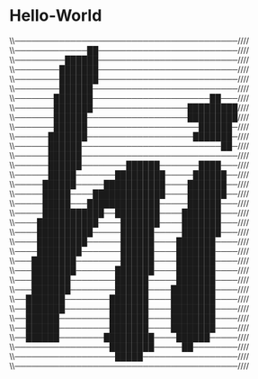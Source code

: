 # Hello-World 
\\\\────────────────────────────────────────////
\\\\─────────────██─────────────────────────////
\\\\─────────██████─────────────────────────////
\\\\────────███████─────────────────────────////
\\\\────────███████─────────────────────────////
\\\\────────██████──────────────────────────////
\\\\───────███████─────────────────────██───////
\\\\───────███████─────────────────█████████////
\\\\───────██████──────────────────█████████////
\\\\───────██████────────────────────██████─////
\\\\──────███████───────────────────███████─////
\\\\──────██████─────────────────────────██─////
\\\\──────██████────────────────────────────////
\\\\──────██████────────██████───────████───////
\\\\──────█████───────█████████─────██████──////
\\\\─────██████─────███████████────███████──////
\\\\─────█████────█████████████────███████──////
\\\\─────█████───█████████████─────██████───////
\\\\─────███████████──████████────███████───////
\\\\────███████████────███████────███████───////
\\\\────██████████─────██████─────███████───////
\\\\────█████████──────██████────███████────////
\\\\────████████───────██████────███████────////
\\\\───████████────────██████────███████────////
\\\\───████████───────███████────███████────////
\\\\───███████────────██████─────███████────////
\\\\───███████────────██████────████████────////
\\\\──███████────────███████────████████────////
\\\\──███████────────███████────████████────////
\\\\──██████─────────███████────████████────////
\\\\──██████─────────███████────████████────////
\\\\──██████────────█████████────██████─────////
\\\\─────────────────████████─────██────────////
\\\\──────────────────█████─────────────────////
\\\\────────────────────────────────────────////
